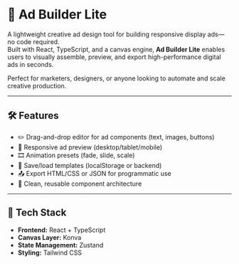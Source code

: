 # 🎨 Ad Builder Lite

A lightweight creative ad design tool for building responsive display ads—no code required.  
Built with React, TypeScript, and a canvas engine, **Ad Builder Lite** enables users to visually assemble, preview, and export high-performance digital ads in seconds.

Perfect for marketers, designers, or anyone looking to automate and scale creative production.

---

## 🛠️ Features

- ✏️ Drag-and-drop editor for ad components (text, images, buttons)
- 📐 Responsive ad preview (desktop/tablet/mobile)
- 🎞️ Animation presets (fade, slide, scale)
- 💾 Save/load templates (localStorage or backend)
- 📤 Export HTML/CSS or JSON for programmatic use
- 🧱 Clean, reusable component architecture

---

## 🧰 Tech Stack

- **Frontend:** React + TypeScript
- **Canvas Layer:** Konva
- **State Management:** Zustand
- **Styling:** Tailwind CSS



